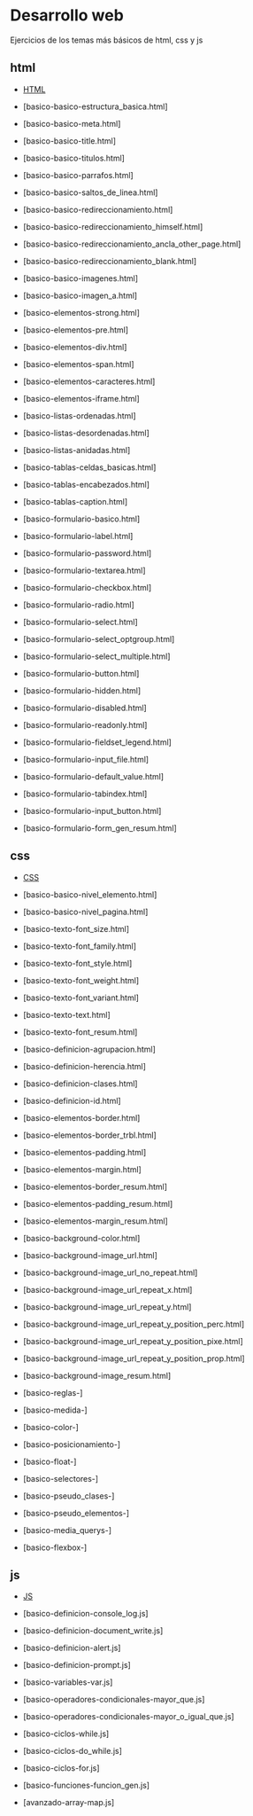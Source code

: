 # Desarrollo web
Ejercicios de los temas más básicos de html, css y js




## html
* [HTML](https://github.com/hvcesar/mis_practicas_web/blob/master/README.md)

* [basico-basico-estructura_basica.html]
* [basico-basico-meta.html]
* [basico-basico-title.html]
* [basico-basico-titulos.html]
* [basico-basico-parrafos.html]
* [basico-basico-saltos_de_linea.html]
* [basico-basico-redireccionamiento.html]
* [basico-basico-redireccionamiento_himself.html]
* [basico-basico-redireccionamiento_ancla_other_page.html]
* [basico-basico-redireccionamiento_blank.html]
* [basico-basico-imagenes.html]
* [basico-basico-imagen_a.html]

* [basico-elementos-strong.html]
* [basico-elementos-pre.html]
* [basico-elementos-div.html]
* [basico-elementos-span.html]
* [basico-elementos-caracteres.html]
* [basico-elementos-iframe.html]

* [basico-listas-ordenadas.html]
* [basico-listas-desordenadas.html]
* [basico-listas-anidadas.html]

* [basico-tablas-celdas_basicas.html]
* [basico-tablas-encabezados.html]
* [basico-tablas-caption.html]

* [basico-formulario-basico.html]
* [basico-formulario-label.html]
* [basico-formulario-password.html]
* [basico-formulario-textarea.html]
* [basico-formulario-checkbox.html]
* [basico-formulario-radio.html]
* [basico-formulario-select.html]
* [basico-formulario-select_optgroup.html]
* [basico-formulario-select_multiple.html]
* [basico-formulario-button.html]
* [basico-formulario-hidden.html]
* [basico-formulario-disabled.html]
* [basico-formulario-readonly.html]
* [basico-formulario-fieldset_legend.html]
* [basico-formulario-input_file.html]
* [basico-formulario-default_value.html]
* [basico-formulario-tabindex.html]
* [basico-formulario-input_button.html]
* [basico-formulario-form_gen_resum.html]




## css
* [CSS](https://github.com/hvcesar/mis_practicas_web/blob/master/README.md)
* [basico-basico-nivel_elemento.html]
* [basico-basico-nivel_pagina.html]

* [basico-texto-font_size.html]
* [basico-texto-font_family.html]
* [basico-texto-font_style.html]
* [basico-texto-font_weight.html]
* [basico-texto-font_variant.html]
* [basico-texto-text.html]
* [basico-texto-font_resum.html]

* [basico-definicion-agrupacion.html]
* [basico-definicion-herencia.html]
* [basico-definicion-clases.html]
* [basico-definicion-id.html]

* [basico-elementos-border.html]
* [basico-elementos-border_trbl.html]
* [basico-elementos-padding.html]
* [basico-elementos-margin.html]
* [basico-elementos-border_resum.html]
* [basico-elementos-padding_resum.html]
* [basico-elementos-margin_resum.html]

* [basico-background-color.html]
* [basico-background-image_url.html]
* [basico-background-image_url_no_repeat.html]
* [basico-background-image_url_repeat_x.html]
* [basico-background-image_url_repeat_y.html]
* [basico-background-image_url_repeat_y_position_perc.html]
* [basico-background-image_url_repeat_y_position_pixe.html]
* [basico-background-image_url_repeat_y_position_prop.html]
* [basico-background-image_resum.html]

* [basico-reglas-]
* [basico-medida-]
* [basico-color-]
* [basico-posicionamiento-]
* [basico-float-]
* [basico-selectores-]
* [basico-pseudo_clases-]
* [basico-pseudo_elementos-]
* [basico-media_querys-]
* [basico-flexbox-]




## js
* [JS](https://github.com/hvcesar/mis_practicas_web/blob/master/README.md)
* [basico-definicion-console_log.js]
* [basico-definicion-document_write.js]
* [basico-definicion-alert.js]
* [basico-definicion-prompt.js]

* [basico-variables-var.js]

* [basico-operadores-condicionales-mayor_que.js]
* [basico-operadores-condicionales-mayor_o_igual_que.js]

* [basico-ciclos-while.js]
* [basico-ciclos-do_while.js]
* [basico-ciclos-for.js]

* [basico-funciones-funcion_gen.js]

* [avanzado-array-map.js]
